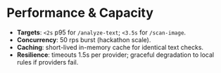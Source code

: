 # Performance & Capacity

- **Targets**: `<2s` p95 for `/analyze-text`; `<3.5s` for `/scan-image`.  
- **Concurrency**: 50 rps burst (hackathon scale).  
- **Caching**: short-lived in-memory cache for identical text checks.  
- **Resilience**: timeouts 1.5s per provider; graceful degradation to local rules if providers fail.

